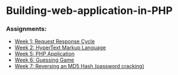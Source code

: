 # Building-web-application-in-PHP

### Assignments:

*  [Week 1: Request Response Cycle](https://github.com/Rani-dha/Building-web-application-in-PHP/blob/d9e9fcf52edfef2fad3de65abf02c9507f001451/Week%201%20Request%20Response%20cycle/Request%20Response%20Cycle.txt)
*  [Week 2: HyperText Markup Language](https://github.com/Rani-dha/Building-web-application-in-PHP/tree/main/Week%202%20Hypertext-markup-language)
*  [Week 5: PHP Application](https://github.com/Rani-dha/Building-web-application-in-PHP/tree/main/Week%205%20First%20PHP%20Application)
*  [Week 6: Guessing Game](https://github.com/Rani-dha/Building-web-application-in-PHP/tree/main/Week%206%20Guessing%20Game)
*  [Week 7: Reversing an MD5 Hash (password cracking)](https://github.com/Rani-dha/Building-web-application-in-PHP/tree/main/Week%207%20Reversing%20an%20MD5%20Hash%20(%20Password%20cracking%20))
